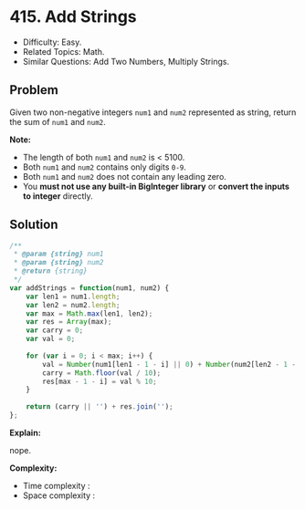 # 415. Add Strings

- Difficulty: Easy.
- Related Topics: Math.
- Similar Questions: Add Two Numbers, Multiply Strings.

## Problem

Given two non-negative integers ```num1``` and ```num2``` represented as string, return the sum of ```num1``` and ```num2```.

**Note:**

- The length of both ```num1``` and ```num2``` is < 5100.
- Both ```num1``` and ```num2``` contains only digits ```0-9```.
- Both ```num1``` and ```num2``` does not contain any leading zero.
- You **must not use any built-in BigInteger library** or **convert the inputs to integer** directly.

## Solution

```javascript
/**
 * @param {string} num1
 * @param {string} num2
 * @return {string}
 */
var addStrings = function(num1, num2) {
    var len1 = num1.length;
    var len2 = num2.length;
    var max = Math.max(len1, len2);
    var res = Array(max);
    var carry = 0;
    var val = 0;
    
    for (var i = 0; i < max; i++) {
        val = Number(num1[len1 - 1 - i] || 0) + Number(num2[len2 - 1 - i] || 0) + carry;
        carry = Math.floor(val / 10);
        res[max - 1 - i] = val % 10;
    }
    
    return (carry || '') + res.join('');
};
```

**Explain:**

nope.

**Complexity:**

* Time complexity :
* Space complexity :
